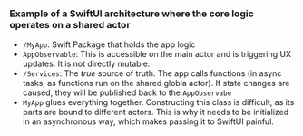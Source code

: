 ### Example of a SwiftUI architecture where the core logic operates on a shared actor

- `/MyApp`: Swift Package that holds the app logic
- `AppObservable`: This is accessible on the main actor and is triggering UX updates. It is not directly mutable.
- `/Services`: The _true_ source of truth. The app calls functions (in async tasks, as functions run on the shared globla actor). If state changes are caused, they will be published back to the `AppObservabe`
- `MyApp` glues everything together. Constructing this class is difficult, as its parts are bound to different actors. This is why it needs to be initialized in an asynchronous way, which makes passing it to SwiftUI painful.
